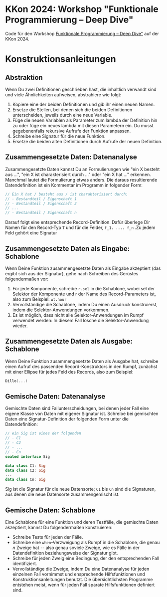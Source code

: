 # KKon 2024: Workshop "Funktionale Programmierung – Deep Dive"

Code für den Workshop [Funktionale Programmierung – Deep
Dive"](https://rheinwerk-kkon.de/workshops/schlegel-deep-dive-funktionale-programmierung/)
auf der KKon 2024.

# Konstruktionsanleitungen

## Abstraktion

Wenn Du zwei Definitionen geschrieben hast, die inhaltlich verwandt sind und
viele Ähnlichkeiten aufweisen, abstrahiere wie folgt:

1. Kopiere eine der beiden Definitionen und gib ihr einen neuen Namen.
2. Ersetze die Stellen, bei denen sich die beiden Definitionen unterscheiden,
   jeweils durch eine neue Variable.
3. Füge die neuen Variablen als Parameter zum lambda der Definition hin zu oder
   füge ein neues lambda mit diesen Parametern ein. Du musst gegebenenfalls
   rekursive Aufrufe der Funktion anpassen.
4. Schreibe eine Signatur für die neue Funktion.
5. Ersetze die beiden alten Definitionen durch Aufrufe der neuen Definition.

## Zusammengesetzte Daten: Datenanalyse

Zusammengesetzte Daten kannst Du an Formulierungen wie "ein X besteht aus ...",
"ein X ist charakterisiert durch ..." oder "ein X hat ..." erkennen. Manchmal
lautet die Formulierung etwas anders. Die daraus resultierende Datendefinition
ist ein Kommentar im Programm in folgender Form:

```kotlin
// Ein X hat / besteht aus / ist charakterisiert durch:
// - Bestandteil / Eigenschaft 1
// - Bestandteil / Eigenschaft 2
// ...
// - Bestandteil / Eigenschaft n
```

Darauf folgt eine entsprechende Record-Definition. Dafür überlege Dir Namen für
den Record-Typ `T` und für die Felder, `f_1. .... f_n` .Zu jedem Feld gehört eine Signatur

## Zusammengesetzte Daten als Eingabe: Schablone

Wenn Deine Funktion zusammengesetzte Daten als Eingabe akzeptiert (das ergibt
sich aus der Signatur), gehe nach Schreiben des Gerüstes folgendermaßen vor:

1. Für jede Komponente, schreibe `r.sel` in die Schablone, wobei sel der
   Selektor der Komponente und r der Name des Record-Parameters ist, also zum
   Beispiel: `wt.hour`
2. Vervollständige die Schablone, indem Du einen Ausdruck konstruierst, indem
   die Selektor-Anwendungen vorkommen.
3. Es ist möglich, dass nicht alle Selektor-Anwendungen im Rumpf verwendet
   werden: In diesem Fall lösche die Selektor-Anwendung wieder.

## Zusammengesetzte Daten als Ausgabe: Schablone

Wenn Deine Funktion zusammengesetzte Daten als Ausgabe hat, schreibe einen
Aufruf des passenden Record-Konstruktors in den Rumpf, zunächst mit einer
Ellipse für jedes Feld des Records, also zum Beispiel:

```kotlin
Dillo(...)
```

## Gemische Daten: Datenanalyse

Gemischte Daten sind Fallunterscheidungen, bei denen jeder Fall eine eigene
Klasse von Daten mit eigener Signatur ist. Schreibe bei gemischten Daten eine
Signatur-Definition der folgenden Form unter die Datendefinition:

```kotlin
// ein Sig ist eines der folgenden
// - C1
// - C2
// - ...
// - Cn
sealed interface Sig

data class C1: Sig
data class C2: Sig
...
data class Cn: Sig
```

Sig ist die Signatur für die neue Datensorte; `C1` bis `Cn` sind die Signaturen,
aus denen die neue Datensorte zusammengemischt ist.

## Gemische Daten: Schablone

Eine Schablone für eine Funktion und deren Testfälle, die gemischte Daten
akzeptiert, kannst Du folgendermaßen konstruieren:

- Schreibe Tests für jeden der Fälle.
- Schreibe eine `when`-Verzweigung als Rumpf in die Schablone, die genau *n*
  Zweige hat -- also genau soviele Zweige, wie es Fälle in der Datendefinition
  beziehungsweise der Signatur gibt.
- Schreibe für jeden Zweig eine Bedingung, der den entsprechenden Fall identifiziert.
- Vervollständige die Zweige, indem Du eine Datenanalyse für jeden einzelnen
  Fall vornimmst und ensprechende Hilfsfunktionen und Konstruktionsanleitungen
  benutzt. Die übersichtlichsten Programme entstehen meist, wenn für jeden Fall
  sparate Hilfsfunktionen definiert sind.

